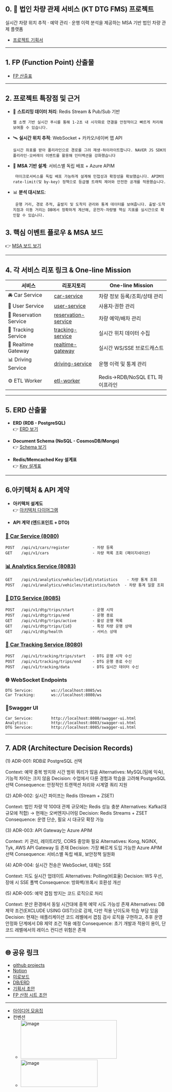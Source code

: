 ## 0. 🚗 법인 차량 관제 서비스 (KT DTG FMS) 프로젝트

실시간 차량 위치 추적 · 예약 관리 · 운행 이력 분석을 제공하는 MSA 기반 법인 차량 관제 플랫폼
- [프로젝트 기획서](https://docs.google.com/document/d/1HPhWYdSCaW_UycXsQGsRFQ6wy3SvAwCacChCETTccKY/edit?tab=t.0)

  
---

## 1. FP (Function Point) 산출물

- [FP 산출표](https://docs.google.com/spreadsheets/d/11p7Wmf7TJH4ZsfxWPAp8_TwIe4qGc4qaDQb3Sh7QISA/edit?usp=sharing)

  
---
## 2. 프로젝트 특장점 및 근거

- 🚀 **스트리밍 데이터 처리**: Redis Stream & Pub/Sub 기반

  ```웹 소켓 기반 실시간 푸시를 통해 1-2초 내 시각화로 연결을 안정적이고 빠르게 처리해 보여줄 수 있습니다.```


- 🛰 **실시간 위치 추적**: WebSocket + 카카오/네이버 맵 API

  
  ```실시간 좌표를 받아 폴리라인으로 경로를 그려 재생·하이라이트합니다. NAVER JS SDK의 폴리라인·오버레이 이벤트를 활용해 인터랙션을 강화했습니다```


- 🧩 **MSA 기반 설계**: 서비스별 독립 배포 + Azure APIM

  ``` 마이크로서비스를 독립 배포 가능하게 설계해 민첩성과 확장성을 확보했습니다. APIM의 rate-limit(및 by-key) 정책으로 등급별 트래픽 제어와 안전한 공개를 적용했습니다.```


- 📊 **분석 대시보드**:

  
  ``` 운행 거리, 경로 추적, 출발지 및 도착지 관리와 통계 데이터를 보여줍니다. 출발·도착 지점과 이동 거리는 DB에서 정확하게 계산해, 운전자·차량별 핵심 지표를 실시간으로 확인할 수 있습니다.```


  
## 3. 핵심 이벤트 플로우 & MSA 보드
👉 [MSA 보드 보기](URL_기입)  

---

## 4. 각 서비스 리포 링크 & One-line Mission

| 서비스 | 리포지토리 | One-line Mission |
|--------|------------|------------------|
| 🚘 Car Service | [car-service](https://github.com/KT-GIGA-FMS/car-service) | 차량 정보 등록/조회/상태 관리 |
| 👤 User Service | [user-service](https://github.com/KT-GIGA-FMS/user-service) | 사용자·권한 관리 |
| 📅 Reservation Service | [reservation-service](URL_기입) | 차량 예약/배차 관리 |
| 📍 Tracking Service | [tracking-service](URL_기입) | 실시간 위치 데이터 수집 |
| 🔌 Realtime Gateway | [realtime-gateway](URL_기입) | 실시간 WS/SSE 브로드캐스트 |
| 📊 Driving Service | [driving-service](URL_기입) | 운행 이력 및 통계 관리 |
| ⚙️ ETL Worker | [etl-worker](URL_기입) | Redis→RDB/NoSQL ETL 파이프라인 |

---

## 5. ERD 산출물
- **ERD (RDB - PostgreSQL)**  
  👉 [ERD 보기](URL_기입)  

- **Document Schema (NoSQL - CosmosDB/Mongo)**  
  👉 [Schema 보기](URL_기입)  

- **Redis/Memcached Key 설계표**  
  👉 [Key 설계표](URL_기입)  

---

## 6.아키텍처 & API 계약

- **아키텍처 설계도**  
  👉 [아키텍처 다이어그램](URL_기입)  

- **API 계약 (엔드포인트 + DTO)**  
### [🚗 Car Service (8080)](https://github.com/KT-GIGA-FMS/.github/blob/main/profile/Car_Service_API.md) 
```
POST   /api/v1/cars/register          - 차량 등록
GET    /api/v1/cars                   - 차량 목록 조회 (페이지네이션)
```

### [📊 Analytics Service (8083)](https://github.com/KT-GIGA-FMS/.github/blob/main/profile/Analytics_Service_API.md)
```
GET    /api/v1/analytics/vehicles/{id}/statistics    - 차량 통계 조회
POST   /api/v1/analytics/vehicles/statistics/batch  - 차량 통계 일괄 조회
```

### [🚀 DTG Service (8085)](https://github.com/KT-GIGA-FMS/.github/blob/main/profile/DTG_Service_API.md)
```
POST   /api/v1/dtg/trips/start        - 운행 시작
POST   /api/v1/dtg/trips/end          - 운행 종료
GET    /api/v1/dtg/trips/active       - 활성 운행 목록
GET    /api/v1/dtg/trips/{id}         - 특정 차량 운행 상태
GET    /api/v1/dtg/health             - 서비스 상태
```

### [📍 Car Tracking Service (8080)](https://github.com/KT-GIGA-FMS/.github/blob/main/profile/Car_Tracking_Service_API.md)
```
POST   /api/v1/tracking/trips/start   - DTG 운행 시작 수신
POST   /api/v1/tracking/trips/end     - DTG 운행 종료 수신
POST   /api/v1/tracking/data          - DTG 실시간 데이터 수신
```

### 🌐 WebSocket Endpoints
```
DTG Service:        ws://localhost:8085/ws
Car Tracking:       ws://localhost:8080/ws
```

### 🧰Swagger UI
```
Car Service:        http://localhost:8080/swagger-ui.html
Analytics:          http://localhost:8083/swagger-ui.html
DTG Service:        http://localhost:8085/swagger-ui.html
```

---

## 7. ADR (Architecture Decision Records)

(1) ADR-001: RDB로 PostgreSQL 선택

Context: 예약 중복 방지와 시간 범위 쿼리가 많음
Alternatives: MySQL(팀에 익숙), 기능적 차이는 크지 않음
Decision: 수업에서 다룬 경험과 학습을 고려해 PostgreSQL 선택
Consequence: 안정적인 트랜잭션 처리와 시계열 쿼리 지원



(2) ADR-002: 실시간 파이프는 Redis (Stream + ZSET)

Context: 법인 차량 약 100대 관제 규모에는 Redis 성능 충분
Alternatives: Kafka(대규모에 적합) → 현재는 오버엔지니어링
Decision: Redis Streams + ZSET
Consequence: 운영 단순, 필요 시 대규모 확장 가능



(3) ADR-003: API Gateway는 Azure APIM

Context: 키 관리, 레이트리밋, CORS 중앙화 필요
Alternatives: Kong, NGINX, Tyk, AWS API Gateway 등 존재
Decision: 가장 빠르게 도입 가능한 Azure APIM 선택
Consequence: 서비스별 독립 배포, 보안정책 일원화



(4) ADR-004: 실시간 전송은 WebSocket, 대체는 SSE

Context: 지도 실시간 업데이트
Alternatives: Polling(비효율)
Decision: WS 우선, 장애 시 SSE 폴백
Consequence: 방화벽/프록시 호환성 개선



(5) ADR-005: 예약 겹침 방지는 코드 로직으로 처리

Context: 분산 환경에서 동일 시간대에 중복 예약 시도 가능성 존재
Alternatives: DB 제약 조건(EXCLUDE USING GIST)으로 강제, 다만 적용 난이도와 학습 부담 있음
Decision: 현재는 애플리케이션 코드 레벨에서 겹침 검사 로직을 구현하고, 추후 운영 안정화 단계에서 DB 제약 조건 적용 예정
Consequence: 초기 개발과 적용이 용이, 단 코드 레벨에서의 레이스 컨디션 위험은 존재



---

## 🌐 공유 링크
- [github projects](https://github.com/orgs/KT-GIGA-FMS/projects/3)
- [Notion](https://www.notion.so/KT-250de2e870a180fbb45ef1ea86d7874e?source=copy_link)
- [미로보드](https://miro.com/app/board/uXjVJT7T_I8=/)
- [DB/ERD](https://www.erdcloud.com/d/aqyjwmcWrcmSoYD4S)
- [기획서 초안](https://docs.google.com/document/d/1HPhWYdSCaW_UycXsQGsRFQ6wy3SvAwCacChCETTccKY/edit?tab=t.0)
- [FP 산정 시트 초안](https://docs.google.com/spreadsheets/d/11p7Wmf7TJH4ZsfxWPAp8_TwIe4qGc4qaDQb3Sh7QISA/edit?gid=2082954959#gid=2082954959)

---

- [아이디어 모음집](https://github.com/KT-GIGA-FMS/.github/blob/main/profile/ROADMAP.md)
- 컨벤션
  - <img width="300" height="120" alt="image" src="https://github.com/user-attachments/assets/b45a1627-055f-4919-b00e-7c92a51a6660" />
  - <img width="240" height="85" alt="image" src="https://github.com/user-attachments/assets/6d113334-b8cf-4f21-b36b-aa502fdc4e9e" />

